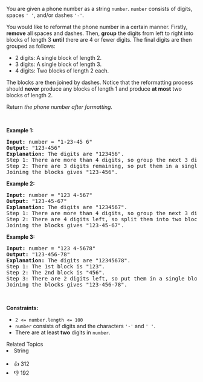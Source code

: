 <p>You are given a phone number as a string <code>number</code>. <code>number</code> consists of digits, spaces <code>' '</code>, and/or dashes <code>'-'</code>.</p>

<p>You would like to reformat the phone number in a certain manner. Firstly, <strong>remove</strong> all spaces and dashes. Then, <strong>group</strong> the digits from left to right into blocks of length 3 <strong>until</strong> there are 4 or fewer digits. The final digits are then grouped as follows:</p>

<ul> 
 <li>2 digits: A single block of length 2.</li> 
 <li>3 digits: A single block of length 3.</li> 
 <li>4 digits: Two blocks of length 2 each.</li> 
</ul>

<p>The blocks are then joined by dashes. Notice that the reformatting process should <strong>never</strong> produce any blocks of length 1 and produce <strong>at most</strong> two blocks of length 2.</p>

<p>Return <em>the phone number after formatting.</em></p>

<p>&nbsp;</p> 
<p><strong class="example">Example 1:</strong></p>

<pre>
<strong>Input:</strong> number = "1-23-45 6"
<strong>Output:</strong> "123-456"
<strong>Explanation:</strong> The digits are "123456".
Step 1: There are more than 4 digits, so group the next 3 digits. The 1st block is "123".
Step 2: There are 3 digits remaining, so put them in a single block of length 3. The 2nd block is "456".
Joining the blocks gives "123-456".
</pre>

<p><strong class="example">Example 2:</strong></p>

<pre>
<strong>Input:</strong> number = "123 4-567"
<strong>Output:</strong> "123-45-67"
<strong>Explanation: </strong>The digits are "1234567".
Step 1: There are more than 4 digits, so group the next 3 digits. The 1st block is "123".
Step 2: There are 4 digits left, so split them into two blocks of length 2. The blocks are "45" and "67".
Joining the blocks gives "123-45-67".
</pre>

<p><strong class="example">Example 3:</strong></p>

<pre>
<strong>Input:</strong> number = "123 4-5678"
<strong>Output:</strong> "123-456-78"
<strong>Explanation:</strong> The digits are "12345678".
Step 1: The 1st block is "123".
Step 2: The 2nd block is "456".
Step 3: There are 2 digits left, so put them in a single block of length 2. The 3rd block is "78".
Joining the blocks gives "123-456-78".
</pre>

<p>&nbsp;</p> 
<p><strong>Constraints:</strong></p>

<ul> 
 <li><code>2 &lt;= number.length &lt;= 100</code></li> 
 <li><code>number</code> consists of digits and the characters <code>'-'</code> and <code>' '</code>.</li> 
 <li>There are at least <strong>two</strong> digits in <code>number</code>.</li> 
</ul>

<div><div>Related Topics</div><div><li>String</li></div></div><br><div><li>👍 312</li><li>👎 192</li></div>